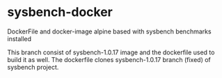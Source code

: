 # sysbench-docker
DockerFile and docker-image alpine based with sysbench benchmarks installed

This branch consist of sysbench-1.0.17 image and the dockerfile used to build it as well. 
The dockerfile clones sysbench-1.0.17 branch (fixed) of sysbench project.
